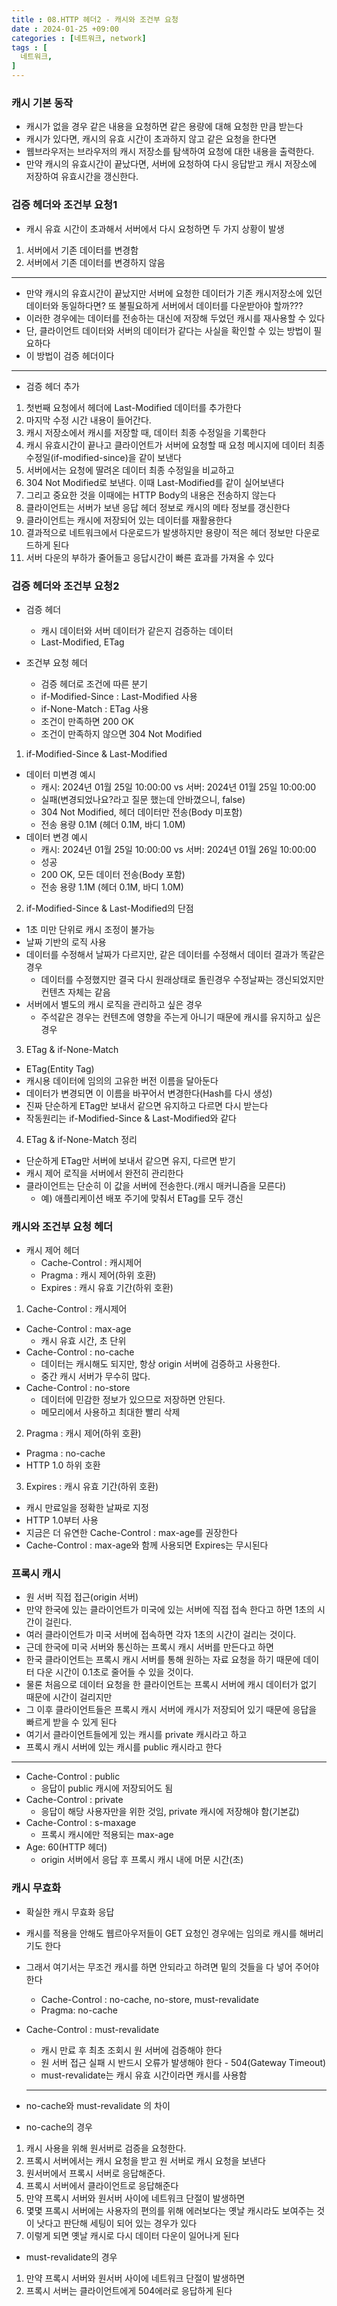 ```yaml
---
title : 08.HTTP 헤더2 - 캐시와 조건부 요청
date : 2024-01-25 +09:00
categories : [네트워크, network]
tags : [
  네트워크,
]
---
```

<!-- ![](/assets/img/Spring/aaaa.png){:style="border:1px solid #eaeaea; border-radius: 7px; padding: 0px;" } -->
<!-- ![](/assets/img/Performance Test/1-1.png){:style="width:1000px" } -->

### 캐시 기본 동작
- 캐시가 없을 경우 같은 내용을 요청하면 같은 용량에 대해 요청한 만큼 받는다
- 캐시가 있다면, 캐시의 유효 시간이 초과하지 않고 같은 요청을 한다면
- 웹브라우저는 브라우저의 캐시 저장소를 탐색하여 요청에 대한 내용을 출력한다.
- 만약 캐시의 유효시간이 끝났다면, 서버에 요청하여 다시 응답받고 캐시 저장소에 저장하여 유효시간을 갱신한다.

### 검증 헤더와 조건부 요청1
- 캐시 유효 시간이 초과해서 서버에서 다시 요청하면 두 가지 상황이 발생
1. 서버에서 기존 데이터를 변경함
2. 서버에서 기존 데이터를 변경하지 않음

<hr>

- 만약 캐시의 유효시간이 끝났지만 서버에 요청한 데이터가 기존 캐시저장소에 있던 데이터와 동일하다면? 또 불필요하게 서버에서 데이터를 다운받아야 할까???
- 이러한 경우에는 데이터를 전송하는 대신에 저장해 두었던 캐시를 재사용할 수 있다
- 단, 클라이언트 데이터와 서버의 데이터가 같다는 사실을 확인할 수 있는 방법이 필요하다
- 이 방법이 검증 헤더이다

<hr>

- 검증 헤더 추가
1. 첫번째 요청에서 헤더에 Last-Modified 데이터를 추가한다
2. 마지막 수정 시간 내용이 들어간다.
3. 캐시 저장소에서 캐시를 저장할 때, 데이터 최종 수정일을 기록한다
4. 캐시 유효시간이 끝나고 클라이언트가 서버에 요청할 때 요청 메시지에 데이터 최종 수정일(if-modified-since)을 같이 보낸다
5. 서버에서는 요청에 딸려온 데이터 최종 수정일을 비교하고 
6. 304 Not Modified로 보낸다. 이때 Last-Modified를 같이 실어보낸다
7. 그리고 중요한 것을 이때에는 HTTP Body의 내용은 전송하지 않는다
8. 클라이언트는 서버가 보낸 응답 헤더 정보로 캐시의 메타 정보를 갱신한다
9. 클라이언트는 캐시에 저장되어 있는 데이터를 재활용한다
10. 결과적으로 네트워크에서 다운로드가 발생하지만 용량이 적은 헤더 정보만 다운로드하게 된다
11. 서버 다운의 부하가 줄어들고 응답시간이 빠른 효과를 가져올 수 있다

### 검증 헤더와 조건부 요청2
- 검증 헤더
  - 캐시 데이터와 서버 데이터가 같은지 검증하는 데이터
  - Last-Modified, ETag

- 조건부 요청 헤더
  - 검증 헤더로 조건에 따른 분기
  - if-Modified-Since : Last-Modified 사용
  - if-None-Match : ETag 사용
  - 조건이 만족하면 200 OK
  - 조건이 만족하지 않으면 304 Not Modified

1. if-Modified-Since & Last-Modified
- 데이터 미변경 예시
  - 캐시: 2024년 01월 25일 10:00:00 vs 서버: 2024년 01월 25일 10:00:00
  - 실패(변경되었나요?라고 질문 했는데 안바꼈으니, false)
  - 304 Not Modified, 헤더 데이터만 전송(Body 미포함)
  - 전송 용량 0.1M (헤더 0.1M, 바디 1.0M)
- 데이터 변경 예시
  - 캐시: 2024년 01월 25일 10:00:00 vs 서버: 2024년 01월 26일 10:00:00
  - 성공
  - 200 OK, 모든 데이터 전송(Body 포함)
  - 전송 용량 1.1M (헤더 0.1M, 바디 1.0M)

2. if-Modified-Since & Last-Modified의 단점
- 1초 미만 단위로 캐시 조정이 불가능
- 날짜 기반의 로직 사용
- 데이터를 수정해서 날짜가 다르지만, 같은 데이터를 수정해서 데이터 결과가 똑같은 경우
  - 데이터를 수정했지만 결국 다시 원래상태로 돌린경우 수정날짜는 갱신되었지만 컨텐츠 자체는 같음
- 서버에서 별도의 캐시 로직을 관리하고 싶은 경우
  - 주석같은 경우는 컨텐츠에 영향을 주는게 아니기 때문에 캐시를 유지하고 싶은 경우

3. ETag & if-None-Match
- ETag(Entity Tag)
- 캐시용 데이터에 임의의 고유한 버전 이름을 달아둔다
- 데이터가 변경되면 이 이름을 바꾸어서 변경한다(Hash를 다시 생성)
- 진짜 단순하게 ETag만 보내서 같으면 유지하고 다르면 다시 받는다
- 작동원리는 if-Modified-Since & Last-Modified와 같다

4. ETag & if-None-Match 정리
- 단순하게 ETag만 서버에 보내서 같으면 유지, 다르면 받기
- 캐시 제어 로직을 서버에서 완전히 관리한다
- 클라이언트는 단순히 이 값을 서버에 전송한다.(캐시 매커니즘을 모른다)
  - 예) 애플리케이션 배포 주기에 맞춰서 ETag를 모두 갱신

### 캐시와 조건부 요청 헤더
- 캐시 제어 헤더
  - Cache-Control : 캐시제어
  - Pragma : 캐시 제어(하위 호환)
  - Expires : 캐시 유효 기간(하위 호환)

1. Cache-Control : 캐시제어
- Cache-Control : max-age
  - 캐시 유효 시간, 초 단위
- Cache-Control : no-cache
  - 데이터는 캐시해도 되지만, 항상 origin 서버에 검증하고 사용한다.
  - 중간 캐시 서버가 무수히 많다.
- Cache-Control : no-store
  - 데이터에 민감한 정보가 있으므로 저장하면 안된다.
  - 메모리에서 사용하고 최대한 빨리 삭제

2. Pragma : 캐시 제어(하위 호환)
- Pragma : no-cache
- HTTP 1.0 하위 호환

3. Expires : 캐시 유효 기간(하위 호환)
- 캐시 만료일을 정확한 날짜로 지정
- HTTP 1.0부터 사용
- 지금은 더 유연한 Cache-Control : max-age를 권장한다
- Cache-Control : max-age와 함께 사용되면 Expires는 무시된다

### 프록시 캐시
- 원 서버 직접 접근(origin 서버)
- 만약 한국에 있는 클라이언트가 미국에 있는 서버에 직접 접속 한다고 하면 1초의 시간이 걸린다.
- 여러 클라이언트가 미국 서버에 접속하면 각자 1초의 시간이 걸리는 것이다.
- 근데 한국에 미국 서버와 통신하는 프록시 캐시 서버를 만든다고 하면
- 한국 클라이언트는 프록시 캐시 서버를 통해 원하는 자료 요청을 하기 때문에 데이터 다운 시간이 0.1초로 줄어들 수 있을 것이다.
- 물론 처음으로 데이터 요청을 한 클라이언트는 프록시 서버에 캐시 데이터가 없기 때문에 시간이 걸리지만
- 그 이후 클라이언트들은 프록시 캐시 서버에 캐시가 저장되어 있기 때문에 응답을 빠르게 받을 수 있게 된다
- 여기서 클라이언트들에게 있는 캐시를 private 캐시라고 하고
- 프록시 캐시 서버에 있는 캐시를 public 캐시라고 한다

<hr>

- Cache-Control : public
  - 응답이 public 캐시에 저장되어도 됨
- Cache-Control : private
  - 응답이 해당 사용자만을 위한 것임, private 캐시에 저장해야 함(기본값)
- Cache-Control : s-maxage
  - 프록시 캐시에만 적용되는 max-age
- Age: 60(HTTP 헤더)
  - origin 서버에서 응답 후 프록시 캐시 내에 머문 시간(초)

### 캐시 무효화
- 확실한 캐시 무효화 응답
- 캐시를 적용을 안해도 웹르아우저들이 GET 요청인 경우에는 임의로 캐시를 해버리기도 한다
- 그래서 여기서는 무조건 캐시를 하면 안되라고 하려면 밑의 것들을 다 넣어 주어야 한다
  - Cache-Control : no-cache, no-store, must-revalidate
  - Pragma: no-cache
- Cache-Control : must-revalidate
  - 캐시 만료 후 최초 조회시 원 서버에 검증해야 한다
  - 원 서버 접근 실패 시 반드시 오류가 발생해야 한다 - 504(Gateway Timeout)
  - must-revalidate는 캐시 유효 시간이라면 캐시를 사용함
  
  <hr>
- no-cache와 must-revalidate 의 차이
- no-cache의 경우 
1. 캐시 사용을 위해 원서버로 검증을 요청한다.
2. 프록시 서버에서는 캐시 요청을 받고 원 서버로 캐시 요청을 보낸다
3. 원서버에서 프록시 서버로 응답해준다.
4. 프록시 서버에서 클라이언트로 응답해준다
5. 만약 프록시 서버와 원서버 사이에 네트워크 단절이 발생하면
6. 몇몇 프록시 서버에는 사용자의 편의를 위해 에러보다는 옛날 캐시라도 보여주는 것이 낫다고 판단해 세팅이 되어 있는 경우가 있다
7. 이렇게 되면 옛날 캐시로 다시 데이터 다운이 일어나게 된다

- must-revalidate의 경우
1. 만약 프록시 서버와 원서버 사이에 네트워크 단절이 발생하면
2. 프록시 서버는 클라이언트에게 504에러로 응답하게 된다

